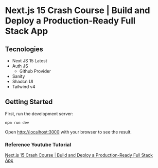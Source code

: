 # Next.js 15 Crash Course | Build and Deploy a Production-Ready Full Stack App

## Tecnologies

- Next JS 15 Latest
- Auth JS
  - Github Provider
- Sanity
- Shadcn UI
- Tailwind v4

## Getting Started

First, run the development server:

```bash
npm run dev
```

Open [http://localhost:3000](http://localhost:3000) with your browser to see the result.

### Reference Youtube Tutorial
[Next.js 15 Crash Course | Build and Deploy a Production-Ready Full Stack App](https://www.youtube.com/watch?v=Zq5fmkH0T78&t=650s)


